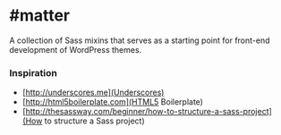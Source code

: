 #matter
======

A collection of Sass mixins that serves as a starting point for front-end development of WordPress themes.

### Inspiration
* [http://underscores.me](Underscores)
* [http://html5boilerplate.com](HTML5 Boilerplate)
* [http://thesassway.com/beginner/how-to-structure-a-sass-project](How to structure a Sass project)
